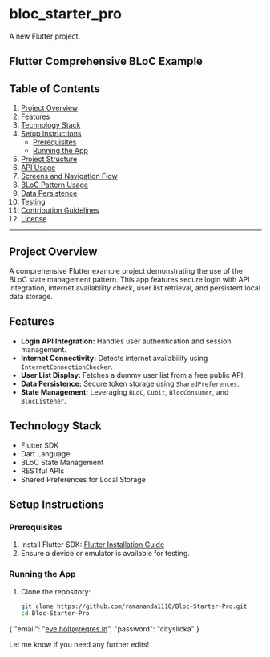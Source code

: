 # bloc_starter_pro

A new Flutter project.

## **Flutter Comprehensive BLoC Example**

## **Table of Contents**
1. [Project Overview](#project-overview)
2. [Features](#features)
3. [Technology Stack](#technology-stack)
4. [Setup Instructions](#setup-instructions)
   - [Prerequisites](#prerequisites)
   - [Running the App](#running-the-app)
5. [Project Structure](#project-structure)
6. [API Usage](#api-usage)
7. [Screens and Navigation Flow](#screens-and-navigation-flow)
8. [BLoC Pattern Usage](#bloc-pattern-usage)
9. [Data Persistence](#data-persistence)
10. [Testing](#testing)
11. [Contribution Guidelines](#contribution-guidelines)
12. [License](#license)

---

## **Project Overview**
A comprehensive Flutter example project demonstrating the use of the BLoC state management pattern. This app features secure login with API integration, internet availability check, user list retrieval, and persistent local data storage.

## **Features**
- **Login API Integration:** Handles user authentication and session management.
- **Internet Connectivity:** Detects internet availability using `InternetConnectionChecker`.
- **User List Display:** Fetches a dummy user list from a free public API.
- **Data Persistence:** Secure token storage using `SharedPreferences`.
- **State Management:** Leveraging `BLoC`, `Cubit`, `BlocConsumer`, and `BlocListener`.

## **Technology Stack**
- Flutter SDK
- Dart Language
- BLoC State Management
- RESTful APIs
- Shared Preferences for Local Storage

## **Setup Instructions**

### **Prerequisites**
1. Install Flutter SDK: [Flutter Installation Guide](https://flutter.dev/docs/get-started/install)
2. Ensure a device or emulator is available for testing.

### **Running the App**
1. Clone the repository:
   ```bash
   git clone https://github.com/ramananda1110/Bloc-Starter-Pro.git
   cd Bloc-Starter-Pro


{
"email": "eve.holt@reqres.in",
"password": "cityslicka"
}



Let me know if you need any further edits!
